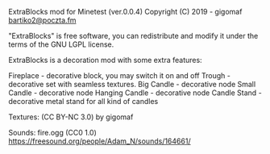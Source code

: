 
ExtraBlocks mod for Minetest (ver.0.0.4)
Copyright (C) 2019 - gigomaf <bartiko2@poczta.fm>

"ExtraBlocks" is free software, you can redistribute
and modify it under the terms of the GNU LGPL license.

ExtraBlocks is a decoration mod with some extra features:

Fireplace - decorative block, you may switch it on and off
Trough - decorative set with seamless textures.
Big Candle - decorative node
Small Candle - decorative node
Hanging Candle - decorative node
Candle Stand - decorative metal stand for all kind of candles

Textures: (CC BY-NC 3.0) by gigomaf

Sounds:
fire.ogg (CC0 1.0) https://freesound.org/people/Adam_N/sounds/164661/
